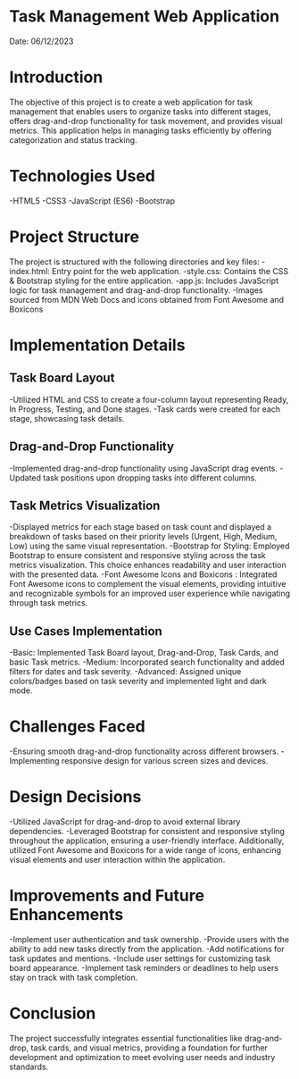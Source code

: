 
# Task Management Web Application                      
Date: 06/12/2023

# Introduction
The objective of this project is to create a web application for task management that enables users to organize tasks into different stages, offers drag-and-drop functionality for task movement, and provides visual metrics. This application helps in managing tasks efficiently by offering categorization and status tracking.

# Technologies Used 
-HTML5
-CSS3
-JavaScript (ES6)
-Bootstrap

# Project Structure
The project is structured with the following directories and key files:
-index.html: Entry point for the web application.
-style.css: Contains the CSS & Bootstrap styling for the entire application.
-app.js: Includes JavaScript logic for task management and drag-and-drop functionality.
-Images sourced from MDN Web Docs and icons obtained from Font Awesome and Boxicons

# Implementation Details
## Task Board Layout
-Utilized HTML and CSS to create a four-column layout representing Ready, In Progress, Testing, and Done stages.
-Task cards were created for each stage, showcasing task details.

## Drag-and-Drop Functionality
-Implemented drag-and-drop functionality using JavaScript drag events.
-Updated task positions upon dropping tasks into different columns.

## Task Metrics Visualization
-Displayed metrics for each stage based on task count and displayed a breakdown of tasks based on their priority levels (Urgent, High, Medium, Low) using the same visual representation.
-Bootstrap for Styling:
Employed Bootstrap to ensure consistent and responsive styling across the task metrics visualization. This choice enhances readability and user interaction with the presented data.
-Font Awesome Icons and Boxicons :
Integrated Font Awesome icons to complement the visual elements, providing intuitive and recognizable symbols for an improved user experience while navigating through task metrics.

## Use Cases Implementation
-Basic: Implemented Task Board layout, Drag-and-Drop, Task Cards, and basic Task metrics.
-Medium: Incorporated search functionality and added filters for dates and task severity.
-Advanced: Assigned unique colors/badges based on task severity and implemented light and dark mode.

# Challenges Faced
-Ensuring smooth drag-and-drop functionality across different browsers.
-Implementing responsive design for various screen sizes and devices.

# Design Decisions
-Utilized JavaScript for drag-and-drop to avoid external library dependencies.
-Leveraged Bootstrap for consistent and responsive styling throughout the application, ensuring a user-friendly interface. Additionally, utilized Font Awesome and Boxicons for a wide range of icons, enhancing visual elements and user interaction within the application.

# Improvements and Future Enhancements
-Implement user authentication and task ownership.
-Provide users with the ability to add new tasks directly from the application. 
-Add notifications for task updates and mentions.
-Include user settings for customizing task board appearance.
-Implement task reminders or deadlines to help users stay on track with task completion.

# Conclusion
The project successfully integrates essential functionalities like drag-and-drop, task cards, and visual metrics, providing a foundation for further development and optimization to meet evolving user needs and industry standards.
